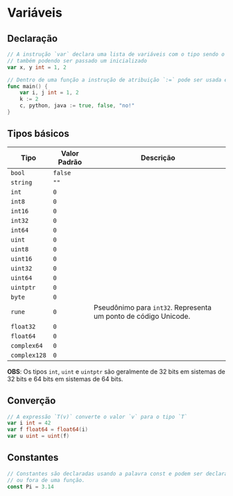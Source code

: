 # Variáveis

## Declaração
```go
// A instrução `var` declara uma lista de variáveis com o tipo sendo o último passado,
// também podendo ser passado um inicializado
var x, y int = 1, 2
```
```go
// Dentro de uma função a instrução de atribuição `:=` pode ser usada em lugar do var
func main() {
    var i, j int = 1, 2
    k := 2
    c, python, java := true, false, "no!"
}
```

## Tipos básicos
| Tipo        | Valor Padrão     | Descrição                           |
|-------------|------------------|-------------------------------------|
| `bool`      | `false`          |                                     |
| `string`    | `""`             |                                     |
| `int`       | `0`              |                                     |
| `int8`      | `0`              |                                     |
| `int16`     | `0`              |                                     |
| `int32`     | `0`              |                                     |
| `int64`     | `0`              |                                     |
| `uint`      | `0`              |                                     |
| `uint8`     | `0`              |                                     |
| `uint16`    | `0`              |                                     |
| `uint32`    | `0`              |                                     |
| `uint64`    | `0`              |                                     |
| `uintptr`   | `0`              |                                     |
| `byte`      | `0`              |                                     |
| `rune`      | `0`              | Pseudônimo para `int32`. Representa um ponto de código Unicode. |
| `float32`   | `0`              |                                     |
| `float64`   | `0`              |                                     |
| `complex64` | `0`              |                                     |
| `complex128`| `0`              |                                     |

**OBS**: Os tipos `int`, `uint` e `uintptr` são geralmente de 32 bits em sistemas de 32 bits
e 64 bits em sistemas de 64 bits.

## Converção
```go
// A expressão `T(v)` converte o valor `v` para o tipo `T`
var i int = 42
var f float64 = float64(i)
var u uint = uint(f)
```

## Constantes
```go
// Constantes são declaradas usando a palavra const e podem ser declaradas dentro
// ou fora de uma função.
const Pi = 3.14
```
